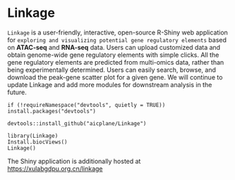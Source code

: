 # Linkage

`Linkage` is a user-friendly, interactive, open-source R-Shiny web application for `exploring and visualizing potential gene regulatory elements` based on **ATAC-seq** and **RNA-seq** data. Users can upload customized data and obtain genome-wide gene regulatory elements with simple clicks. All the gene regulatory elements are predicted from multi-omics data, rather than being experimentally determined. Users can easily search, browse, and download the peak-gene scatter plot for a given gene. We will continue to update Linkage and add more modules for downstream analysis in the future.

```{r}
if (!requireNamespace("devtools", quietly = TRUE))
install.packages("devtools")

devtools::install_github("aicplane/Linkage")
```

```{r}
library(Linkage)
Install.biocViews()
Linkage()
```

The Shiny application is additionally hosted at https://xulabgdpu.org.cn/linkage
